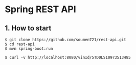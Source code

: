 # Spring REST API


## 1. How to start
```
$ git clone https://github.com/soumen721/rest-api.git
$ cd rest-api
$ mvn spring-boot:run

$ curl -v http://localhost:8080/vinId/5TD0LS10973513485
```